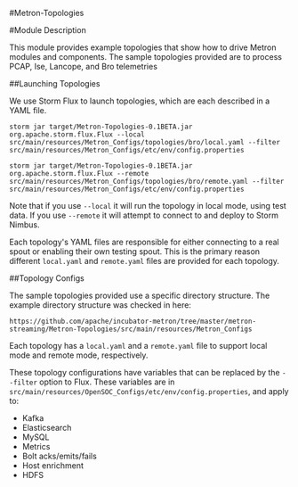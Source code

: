 #Metron-Topologies

#Module Description

This module provides example topologies that show how to drive Metron modules and components.  The sample topologies provided are to process PCAP, Ise, Lancope, and Bro telemetries

##Launching Topologies

We use Storm Flux to launch topologies, which are each described in a YAML file.

```
storm jar target/Metron-Topologies-0.1BETA.jar org.apache.storm.flux.Flux --local src/main/resources/Metron_Configs/topologies/bro/local.yaml --filter src/main/resources/Metron_Configs/etc/env/config.properties

storm jar target/Metron-Topologies-0.1BETA.jar org.apache.storm.flux.Flux --remote src/main/resources/Metron_Configs/topologies/bro/remote.yaml --filter src/main/resources/Metron_Configs/etc/env/config.properties
```

Note that if you use `--local` it will run the topology in local mode, using test data. If you use `--remote` it will attempt to connect to and deploy to Storm Nimbus.

Each topology's YAML files are responsible for either connecting to a real spout or enabling their own testing spout. This is the primary reason different `local.yaml` and `remote.yaml` files are provided for each topology.

##Topology Configs

The sample topologies provided use a specific directory structure.  The example directory structure was checked in here:

```
https://github.com/apache/incubator-metron/tree/master/metron-streaming/Metron-Topologies/src/main/resources/Metron_Configs
```

Each topology has a `local.yaml` and a `remote.yaml` file to support local mode and remote mode, respectively.

These topology configurations have variables that can be replaced by the `--filter` option to Flux. These variables are in `src/main/resources/OpenSOC_Configs/etc/env/config.properties`, and apply to:

- Kafka
- Elasticsearch
- MySQL
- Metrics
- Bolt acks/emits/fails
- Host enrichment
- HDFS
